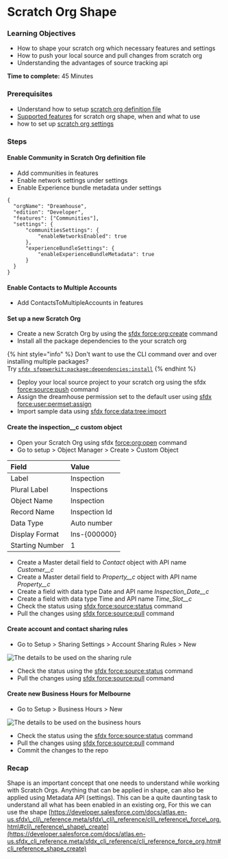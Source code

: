 # Scratch Org Shape

### Learning Objectives

* How to shape your scratch org which necessary features and settings
* How to push your local source and pull changes from scratch org
* Understanding the advantages of source tracking api

**Time to complete:** 45 Minutes

### Prerequisites

* Understand how to setup [scratch org definition file](https://developer.salesforce.com/docs/atlas.en-us.sfdx_dev.meta/sfdx_dev/sfdx_dev_scratch_orgs_def_file.htm) 
* [Supported features](https://developer.salesforce.com/docs/atlas.en-us.sfdx_dev.meta/sfdx_dev/sfdx_dev_scratch_orgs_def_file_config_values.htm#sfdx_dev_scratch_orgs_def_file_config_values)  for scratch org shape, when and what to use
* how to set up [scratch org settings](https://developer.salesforce.com/docs/atlas.en-us.sfdx_dev.meta/sfdx_dev/sfdx_dev_scratch_orgs_settings.htm) 

### Steps

#### Enable Community in Scratch Org definition file

* Add communities in features
* Enable network settings under settings
* Enable Experience bundle metadata under settings

```text
{
  "orgName": "Dreamhouse",
  "edition": "Developer",
  "features": ["Communities"],
  "settings": {
      "communitiesSettings": {
          "enableNetworksEnabled": true
      },
      "experienceBundleSettings": {
          "enableExperienceBundleMetadata": true
      }
  }
}
```

#### Enable Contacts to Multiple Accounts 

* Add ContactsToMultipleAccounts in features

#### Set up a new Scratch Org

* Create a new Scratch Org by using the [sfdx force:org:create](https://developer.salesforce.com/docs/atlas.en-us.sfdx_cli_reference.meta/sfdx_cli_reference/cli_reference_force_org.htm#cli_reference_create) command
* Install all the package dependencies to the your scratch org

{% hint style="info" %}
Don't want to use the CLI command over and over installing multiple packages?   
Try [`sfdx sfpowerkit:package:dependencies:install`](https://github.com/accenture/sfpowerkit/#sfpowerkitpackagedependenciesinstall)
{% endhint %}

* Deploy your local source project to your scratch org using the sfdx [force:source:push](https://developer.salesforce.com/docs/atlas.en-us.sfdx_cli_reference.meta/sfdx_cli_reference/cli_reference_force_source.htm#cli_reference_push) command 
* Assign the dreamhouse permission set to the default user using [sfdx force:user:permset:assign](https://developer.salesforce.com/docs/atlas.en-us.sfdx_cli_reference.meta/sfdx_cli_reference/cli_reference_force_user.htm#cli_reference_permset_assign)
* Import sample data using [sfdx force:data:tree:import](https://developer.salesforce.com/docs/atlas.en-us.sfdx_cli_reference.meta/sfdx_cli_reference/cli_reference_force_data.htm#cli_reference_tree_import)

#### Create the inspection\_\_c custom object

* Open your Scratch Org using sfdx [force:org:open](https://developer.salesforce.com/docs/atlas.en-us.sfdx_cli_reference.meta/sfdx_cli_reference/cli_reference_force_org.htm#cli_reference_create) command
* Go to setup &gt; Object Manager &gt; Create &gt; Custom Object

| Field | Value |
| :--- | :--- |
| Label | Inspection |
| Plural Label | Inspections |
| Object Name | Inspection |
| Record Name | Inspection Id |
| Data Type | Auto number |
| Display Format | Ins-{000000} |
| Starting Number | 1 |

* Create a Master detail field to _Contact_ object with API name _Customer\_\_c_
* Create a Master detail field to _Property\_\_c_ object with API name _Property\_\_c_
* Create a field with data type Date and API name _Inspection\_Date\_\_c_
* Create a field with data type Time and API name _Time\_Slot\_\_c_
* Check the status using [sfdx force:source:status](https://developer.salesforce.com/docs/atlas.en-us.sfdx_cli_reference.meta/sfdx_cli_reference/cli_reference_force_source.htm#cli_reference_status)  command
* Pull the changes using [sfdx force:source:pull](https://developer.salesforce.com/docs/atlas.en-us.sfdx_cli_reference.meta/sfdx_cli_reference/cli_reference_force_source.htm#cli_reference_pull)  command

#### Create account and contact sharing rules

* Go to Setup &gt; Sharing Settings &gt; Account Sharing Rules &gt; New 

![The details to be used on the sharing rule](../.gitbook/assets/image%20%289%29.png)

* Check the status using the [sfdx force:source:status](https://developer.salesforce.com/docs/atlas.en-us.sfdx_cli_reference.meta/sfdx_cli_reference/cli_reference_force_source.htm#cli_reference_status) command
* Pull the changes using [sfdx force:source:pull](https://developer.salesforce.com/docs/atlas.en-us.sfdx_cli_reference.meta/sfdx_cli_reference/cli_reference_force_source.htm#cli_reference_pull)  command

#### Create new Business Hours for Melbourne

* Go to Setup &gt; Business Hours &gt; New

![The details to be used on the business hours](../.gitbook/assets/image%20%2818%29%20%281%29%20%281%29%20%281%29%20%281%29%20%281%29%20%281%29.png)

* Check the status using the [sfdx force:source:status](https://developer.salesforce.com/docs/atlas.en-us.sfdx_cli_reference.meta/sfdx_cli_reference/cli_reference_force_source.htm#cli_reference_status) command
* Pull the changes using [sfdx force:source:pull](https://developer.salesforce.com/docs/atlas.en-us.sfdx_cli_reference.meta/sfdx_cli_reference/cli_reference_force_source.htm#cli_reference_pull)  command
* Commit the changes to the repo 

### **Recap**

Shape is an important concept that one needs to understand while working with Scratch Orgs. Anything that can be applied in shape, can also be applied using Metadata API \(settings\). This can be a quite daunting task to understand all what has been enabled in an existing org, For this we can use the shape [https://developer.salesforce.com/docs/atlas.en-us.sfdx\_cli\_reference.meta/sfdx\_cli\_reference/cli\_reference\_force\_org.htm\#cli\_reference\_shape\_create](https://developer.salesforce.com/docs/atlas.en-us.sfdx_cli_reference.meta/sfdx_cli_reference/cli_reference_force_org.htm#cli_reference_shape_create) 

